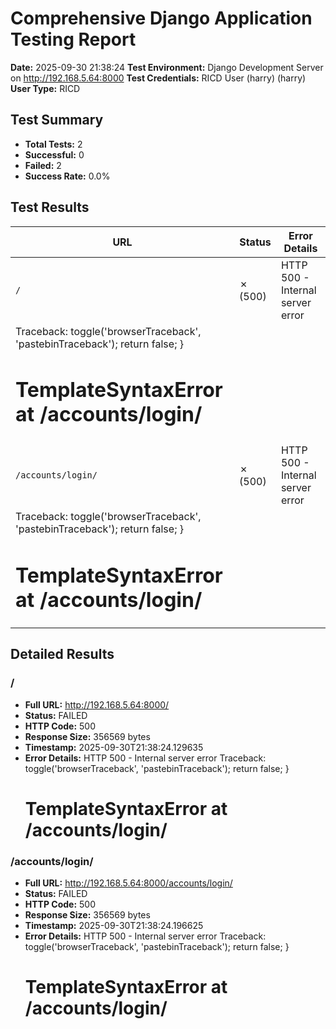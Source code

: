 # Comprehensive Django Application Testing Report

**Date:** 2025-09-30 21:38:24
**Test Environment:** Django Development Server on http://192.168.5.64:8000
**Test Credentials:** RICD User (harry) (harry)
**User Type:** RICD

## Test Summary
- **Total Tests:** 2
- **Successful:** 0
- **Failed:** 2
- **Success Rate:** 0.0%

## Test Results

| URL | Status | Error Details |
|-----|--------|---------------|
| `/` | ✗ (500) | HTTP 500 - Internal server error
Traceback:       toggle('browserTraceback', 'pastebinTraceback');       return false;     }   </script>    </head> <body> <div id="summary">   <h1>TemplateSyntaxError        at /accounts/login/</h1> |
| `/accounts/login/` | ✗ (500) | HTTP 500 - Internal server error
Traceback:       toggle('browserTraceback', 'pastebinTraceback');       return false;     }   </script>    </head> <body> <div id="summary">   <h1>TemplateSyntaxError        at /accounts/login/</h1> |

## Detailed Results

### /
- **Full URL:** http://192.168.5.64:8000/
- **Status:** FAILED
- **HTTP Code:** 500
- **Response Size:** 356569 bytes
- **Timestamp:** 2025-09-30T21:38:24.129635
- **Error Details:** HTTP 500 - Internal server error
Traceback:       toggle('browserTraceback', 'pastebinTraceback');       return false;     }   </script>    </head> <body> <div id="summary">   <h1>TemplateSyntaxError        at /accounts/login/</h1>

### /accounts/login/
- **Full URL:** http://192.168.5.64:8000/accounts/login/
- **Status:** FAILED
- **HTTP Code:** 500
- **Response Size:** 356569 bytes
- **Timestamp:** 2025-09-30T21:38:24.196625
- **Error Details:** HTTP 500 - Internal server error
Traceback:       toggle('browserTraceback', 'pastebinTraceback');       return false;     }   </script>    </head> <body> <div id="summary">   <h1>TemplateSyntaxError        at /accounts/login/</h1>

